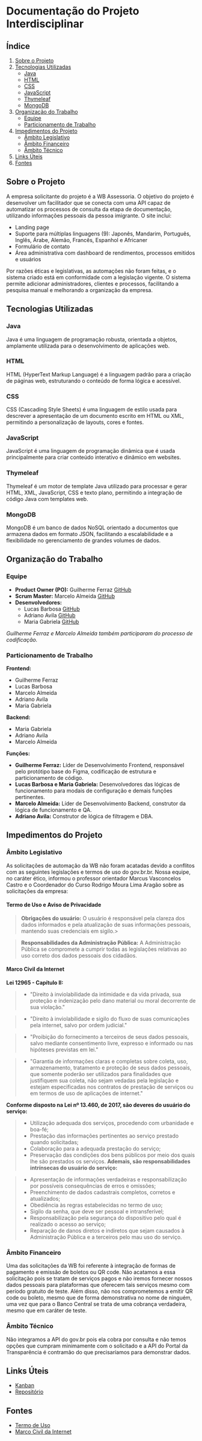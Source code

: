 # Documentação do Projeto Interdisciplinar

## Índice

1. [Sobre o Projeto](#sobre-o-projeto)
2. [Tecnologias Utilizadas](#tecnologias-utilizadas)
   - [Java](#java)
   - [HTML](#html)
   - [CSS](#css)
   - [JavaScript](#javascript)
   - [Thymeleaf](#thymeleaf)
   - [MongoDB](#mongodb)
3. [Organização do Trabalho](#organizacao-do-trabalho)
   - [Equipe](#equipe)
   - [Particionamento de Trabalho](#particionamento-de-trabalho)
4. [Impedimentos do Projeto](#impedimentos-do-projeto)
   - [Âmbito Legislativo](#ambito-legislativo)
   - [Âmbito Financeiro](#ambito-financeiro)
   - [Âmbito Técnico](#ambito-tecnico)
5. [Links Úteis](#links-uteis)
6. [Fontes](#fontes)

## Sobre o Projeto

A empresa solicitante do projeto é a WB Assessoria. O objetivo do projeto é desenvolver um facilitador que se conecta com uma API capaz de automatizar os processos de consulta da etapa de documentação, utilizando informações pessoais da pessoa imigrante. O site inclui:

- Landing page
- Suporte para múltiplas linguagens (9): Japonês, Mandarim, Português, Inglês, Árabe, Alemão, Francês, Espanhol e Africaner
- Formulário de contato
- Área administrativa com dashboard de rendimentos, processos emitidos e usuários

Por razões éticas e legislativas, as automações não foram feitas, e o sistema criado está em conformidade com a legislação vigente. O sistema permite adicionar administradores, clientes e processos, facilitando a pesquisa manual e melhorando a organização da empresa.

## Tecnologias Utilizadas

### Java

Java é uma linguagem de programação robusta, orientada a objetos, amplamente utilizada para o desenvolvimento de aplicações web.

### HTML

HTML (HyperText Markup Language) é a linguagem padrão para a criação de páginas web, estruturando o conteúdo de forma lógica e acessível.

### CSS

CSS (Cascading Style Sheets) é uma linguagem de estilo usada para descrever a apresentação de um documento escrito em HTML ou XML, permitindo a personalização de layouts, cores e fontes.

### JavaScript

JavaScript é uma linguagem de programação dinâmica que é usada principalmente para criar conteúdo interativo e dinâmico em websites.

### Thymeleaf

Thymeleaf é um motor de template Java utilizado para processar e gerar HTML, XML, JavaScript, CSS e texto plano, permitindo a integração de código Java com templates web.

### MongoDB

MongoDB é um banco de dados NoSQL orientado a documentos que armazena dados em formato JSON, facilitando a escalabilidade e a flexibilidade no gerenciamento de grandes volumes de dados.

## Organização do Trabalho

### Equipe

- **Product Owner (PO):** Guilherme Ferraz [GitHub](https://github.com/gui-zaf)
- **Scrum Master:** Marcelo Almeida [GitHub](https://github.com/marcelo-almeida-de-araujo)
- **Desenvolvedores:**
  - Lucas Barbosa [GitHub](https://github.com/TheAwesomeCake)
  - Adriano Avila [GitHub](https://github.com/Adriano2901)
  - Maria Gabriela [GitHub](https://github.com/snowtenshi)

_Guilherme Ferraz e Marcelo Almeida também participaram do processo de codificação._

### Particionamento de Trabalho

**Frontend:**

- Guilherme Ferraz
- Lucas Barbosa
- Marcelo Almeida
- Adriano Avila
- Maria Gabriela

**Backend:**

- Maria Gabriela
- Adriano Avila
- Marcelo Almeida

**Funções:**

- **Guilherme Ferraz:** Líder de Desenvolvimento Frontend, responsável pelo protótipo base do Figma, codificação de estrutura e particionamento de código.
- **Lucas Barbosa e Maria Gabriela:** Desenvolvedores das lógicas de funcionamento para modais de configuração e demais funções pertinentes.
- **Marcelo Almeida:** Líder de Desenvolvimento Backend, construtor da lógica de funcionamento e QA.
- **Adriano Avila:** Construtor de lógica de filtragem e DBA.

## Impedimentos do Projeto

### Âmbito Legislativo

As solicitações de automação da WB não foram acatadas devido a conflitos com as seguintes legislações e termos de uso do gov.br.br. Nossa equipe, no caráter ético, informou o professor orientador Marcus Vasconcelos Castro e o Coordenador do Curso Rodrigo Moura Lima Aragão sobre as solicitações da empresa:

#### Termo de Uso e Aviso de Privacidade

> **Obrigações do usuário:** O usuário é responsável pela clareza dos dados informados e pela atualização de suas informações pessoais, mantendo suas credenciais em sigilo.>

> **Responsabilidades da Administração Pública:** A Administração Pública se compromete a cumprir todas as legislações relativas ao uso correto dos dados pessoais dos cidadãos.

#### Marco Civil da Internet

**Lei 12965 - Capítulo II:**

> - "Direito à inviolabilidade da intimidade e da vida privada, sua proteção e indenização pelo dano material ou moral decorrente de sua violação."

> - "Direito à inviolabilidade e sigilo do fluxo de suas comunicações pela internet, salvo por ordem judicial."

> - "Proibição do fornecimento a terceiros de seus dados pessoais, salvo mediante consentimento livre, expresso e informado ou nas hipóteses previstas em lei."

> - "Garantia de informações claras e completas sobre coleta, uso, armazenamento, tratamento e proteção de seus dados pessoais, que somente poderão ser utilizados para finalidades que justifiquem sua coleta, não sejam vedadas pela legislação e estejam especificadas nos contratos de prestação de serviços ou em termos de uso de aplicações de internet."

**Conforme disposto na Lei nº 13.460, de 2017, são deveres do usuário do serviço:**

> - Utilização adequada dos serviços, procedendo com urbanidade e boa-fé;
> - Prestação das informações pertinentes ao serviço prestado quando solicitadas;
> - Colaboração para a adequada prestação do serviço;
> - Preservação das condições dos bens públicos por meio dos quais lhe são prestados os serviços.
>  **Ademais, são responsabilidades intrínsecas do usuário do serviço:**

> - Apresentação de informações verdadeiras e responsabilização por possíveis consequências de erros e omissões;
> - Preenchimento de dados cadastrais completos, corretos e atualizados;
> - Obediência às regras estabelecidas no termo de uso;
> - Sigilo da senha, que deve ser pessoal e intransferível;
> - Responsabilização pela segurança do dispositivo pelo qual é realizado o acesso ao serviço;
> - Reparação de danos diretos e indiretos que sejam causados à Administração Pública e a terceiros pelo mau uso do serviço.

### Âmbito Financeiro

Uma das solicitações da WB foi referente à integração de formas de pagamento e emissão de boletos ou QR code. Não acatamos a essa solicitação pois se tratam de serviços pagos e não iremos fornecer nossos dados pessoais para plataformas que oferecem tais serviços mesmo com período gratuito de teste. Além disso, não nos comprometemos a emitir QR code ou boleto, mesmo que de forma demonstrativa no nome de ninguém, uma vez que para o Banco Central se trata de uma cobrança verdadeira, mesmo que em caráter de teste.

### Âmbito Técnico

Não integramos a API do gov.br pois ela cobra por consulta e não temos opções que cumpram minimamente com o solicitado e a API do Portal da Transparência é contramão do que precisaríamos para demonstrar dados.

## Links Úteis

- [Kanban](https://github.com/orgs/fatec-project/projects/1)
- [Repositório](https://github.com/fatec-project/interdisciplinary-project-dsm3)

## Fontes

- [Termo de Uso](https://www.gov.br.br/pt-br/termos-de-uso)
- [Marco Civil da Internet](https://www.planalto.gov.br.br/ccivil_03/_ato2011-2014/2014/lei/l12965.htm)
